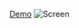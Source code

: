 [Demo](https://thomasanders.github.io/my-first-shooter/)
![Screen](https://github.com/thomasanders/my-first-shooter/commit/fef94083fdd44de001c901a68a5ce3f8c5327a9a)
